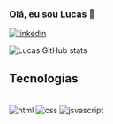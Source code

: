 ### Olá, eu sou Lucas 🤙

[![linkedin](https://img.shields.io/badge/LinkedIn-0077B5?style=for-the-badge&logo=linkedin&logoColor=white)](https://www.linkedin.com/in/lucas-sodr%C3%A9-2a8423220/)

![Lucas GitHub stats](https://github-readme-stats.vercel.app/api?username=sodrelucas&show_icons=true&theme=dracula)


## Tecnologias

<div style = "display: inline_block"> <br> 
<img align = "center" alt = "html" src = "https://img.shields.io/badge/HTML5-E34F26?style=for-the-badge&logo=html5&logoColor=white">
<img align = "center" alt = "css" src = "https://img.shields.io/badge/CSS3-1572B6?style=for-the-badge&logo=css3&logoColor=white">
<img align = "center" alt = "jsvascript" src = "https://img.shields.io/badge/JavaScript-F7DF1E?style=for-the-badge&logo=javascript&logoColor=black">
</div>
